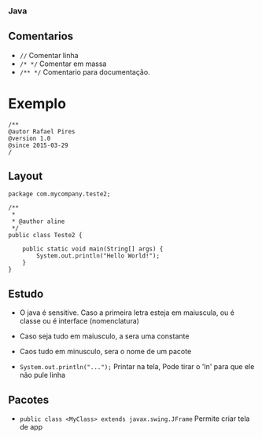 ### Java

## Comentarios
- `//` Comentar linha
- `/* */` Comentar em massa
- `/** */` Comentario para documentação.
# Exemplo
```Java, comentario
/**
@autor Rafael Pires
@version 1.0
@since 2015-03-29
/
```

  
## Layout

```Java, Base
package com.mycompany.teste2;

/**
 *
 * @author aline
 */
public class Teste2 {

    public static void main(String[] args) {
        System.out.println("Hello World!");
    }
}

```
## Estudo
- O java é sensitive. Caso a primeira letra esteja em maiuscula, ou é classe ou é interface (nomenclatura)
- Caso seja tudo em maiusculo, a sera uma constante
- Caos tudo em minusculo, sera o nome de um pacote


- `System.out.println("...");` Printar na tela, Pode tirar o 'ln' para que ele não pule linha

## Pacotes
- `public class <MyClass> extends javax.swing.JFrame` Permite criar tela de app

